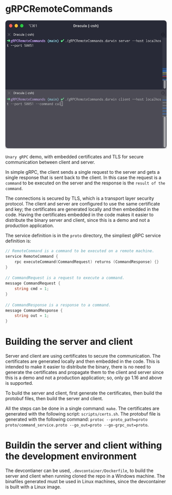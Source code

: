 # gRPCRemoteCommands

<p
    align="center">
    <img
        src="./assets/demo-01.gif"
        alt="Demo 01 - localhost"
        width="600"
        height="400"
    />
</p>

`Unary gRPC` demo, with embedded certificates and TLS for secure communication between client and server.

In simple gRPC, the client sends a single request to the server and gets a single response that is
sent back to the client. In this case the request is a `command` to be executed on the server and the
response is the `result of the command`.

The connections is secured by TLS, which is a transport layer security protocol. The client and server
are configured to use the same certificate and key; the certificates are generated locally and then
embedded in the code. Having the certificates embedded in the code makes it easier to distribute the
binary server and client, since this is a demo and not a production application.

The service definition is in the `proto` directory, the simpliest gRPC service definition is:

```go
// RemoteCommand is a command to be executed on a remote machine.
service RemoteCommand {
    rpc executeCommand(CommandRequest) returns (CommandResponse) {}
}

// CommandRequest is a request to execute a command.
message CommandRequest {
    string cmd = 1;
}

// CommandResponse is a response to a command.
message CommandResponse {
    string out = 1;
}
```

# Building the server and client

Server and client are using certificates to secure the communication. The certificates are generated
locally and then embedded in the code. This is intended to make it easier to distribute the binary,
there is no need to generate the certificates and propagate them to the client and server since this
is a demo and not a production application; so, only go 1.16 and above is supported.

To build the server and client, first generate the certificates, then build the protobuf files,
then build the server and client.

All the steps can be done in a single command: `make`.
The certificates are generated with the following script: `scripts/certs.sh`.
The protobuf file is generated with the following command: `protoc --proto_path=proto proto/command_service.proto --go_out=proto --go-grpc_out=proto`.


# Buildin the server and client withing the development environment

The devcontianer can be used, `.devcontainer/Dockerfile`, to build the server and client when running
cloned the repo in a Windows machine. The binafiles generated must be used in Linux machines, since
the devcontainer is built with a Linux image.